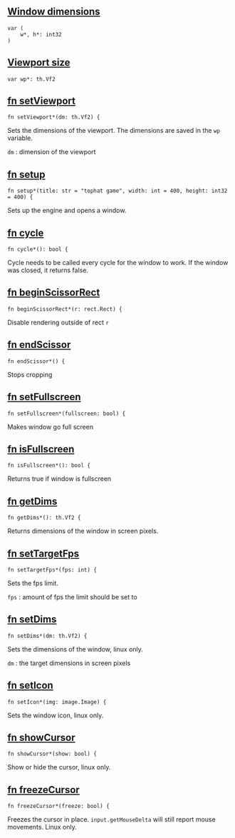 ## [Window dimensions](https://git.sr.ht/~mrms/tophat/tree/main/item/umka/window.um#L14)

```
var (
	w*, h*: int32
)
```



## [Viewport size](https://git.sr.ht/~mrms/tophat/tree/main/item/umka/window.um#L19)

```
var wp*: th.Vf2
```



## [fn setViewport](https://git.sr.ht/~mrms/tophat/tree/main/item/umka/window.um#L29)

```
fn setViewport*(dm: th.Vf2) {
```

Sets the dimensions of the viewport. The dimensions are saved in the `wp`
variable.

`dm`
: dimension of the viewport


## [fn setup](https://git.sr.ht/~mrms/tophat/tree/main/item/umka/window.um#L40)

```
fn setup*(title: str = "tophat game", width: int = 400, height: int32 = 400) {
```

Sets up the engine and opens a window.


## [fn cycle](https://git.sr.ht/~mrms/tophat/tree/main/item/umka/window.um#L56)

```
fn cycle*(): bool {
```

Cycle needs to be called every cycle for the window to work. If the window
was closed, it returns false.


## [fn beginScissorRect](https://git.sr.ht/~mrms/tophat/tree/main/item/umka/window.um#L83)

```
fn beginScissorRect*(r: rect.Rect) {
```

Disable rendering outside of rect `r`


## [fn endScissor](https://git.sr.ht/~mrms/tophat/tree/main/item/umka/window.um#L89)

```
fn endScissor*() {
```

Stops cropping


## [fn setFullscreen](https://git.sr.ht/~mrms/tophat/tree/main/item/umka/window.um#L97)

```
fn setFullscreen*(fullscreen: bool) {
```

Makes window go full screen


## [fn isFullscreen](https://git.sr.ht/~mrms/tophat/tree/main/item/umka/window.um#L103)

```
fn isFullscreen*(): bool {
```

Returns true if window is fullscreen


## [fn getDims](https://git.sr.ht/~mrms/tophat/tree/main/item/umka/window.um#L109)

```
fn getDims*(): th.Vf2 {
```

Returns dimensions of the window in screen pixels.


## [fn setTargetFps](https://git.sr.ht/~mrms/tophat/tree/main/item/umka/window.um#L115)

```
fn setTargetFps*(fps: int) {
```

Sets the fps limit.

`fps`
: amount of fps the limit should be set to


## [fn setDims](https://git.sr.ht/~mrms/tophat/tree/main/item/umka/window.um#L125)

```
fn setDims*(dm: th.Vf2) {
```

Sets the dimensions of the window, linux only.

`dm`
: the target dimensions in screen pixels


## [fn setIcon](https://git.sr.ht/~mrms/tophat/tree/main/item/umka/window.um#L135)

```
fn setIcon*(img: image.Image) {
```

Sets the window icon, linux only.


## [fn showCursor](https://git.sr.ht/~mrms/tophat/tree/main/item/umka/window.um#L142)

```
fn showCursor*(show: bool) {
```

Show or hide the cursor, linux only.


## [fn freezeCursor](https://git.sr.ht/~mrms/tophat/tree/main/item/umka/window.um#L149)

```
fn freezeCursor*(freeze: bool) {
```

Freezes the cursor in place. `input.getMouseDelta` will still report mouse
movements. Linux only.


